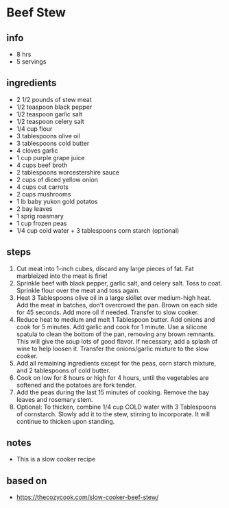 # Beef Stew  

## info  
* 8 hrs 
* 5 servings  

## ingredients
* 2 1/2 pounds of stew meat
* 1/2 teaspoon black pepper
* 1/2 teaspoon garlic salt
* 1/2 teaspoon celery salt
* 1/4 cup flour
* 3 tablespoons olive oil
* 3 tablespoons cold butter
* 4 cloves garlic
* 1 cup purple grape juice
* 4 cups beef broth
* 2 tablespoons worcestershire sauce
* 2 cups of diced yellow onion
* 4 cups cut carrots
* 2 cups mushrooms
* 1 lb baby yukon gold potatos
* 2 bay leaves
* 1 sprig roasmary
* 1 cup frozen peas
* 1/4 cup cold water + 3 tablespoons corn starch (optional)

## steps  
1. Cut meat into 1-inch cubes, discard any large pieces of fat. Fat marbleized into the meat is fine!
2. Sprinkle beef with black pepper, garlic salt, and celery salt. Toss to coat. Sprinkle flour over the meat and toss again.
3. Heat 3 Tablespoons olive oil in a large skillet over medium-high heat. Add the meat in batches, don’t overcrowd the pan. Brown on each side for 45 seconds. Add more oil if needed. Transfer to slow cooker.
4. Reduce heat to medium and melt 1 Tablespoon butter. Add onions and cook for 5 minutes. Add garlic and cook for 1 minute. Use a silicone spatula to clean the bottom of the pan, removing any brown remnants. This will give the soup lots of good flavor. If necessary, add a splash of wine to help loosen it. Transfer the onions/garlic mixture to the slow cooker.
5. Add all remaining ingredients except for the peas, corn starch mixture, and 2 tablespoons of cold butter.
6. Cook on low for 8 hours or high for 4 hours, until the vegetables are softened and the potatoes are fork tender.
7. Add the peas during the last 15 minutes of cooking. Remove the bay leaves and rosemary stem.
8. Optional: To thicken, combine 1/4 cup COLD water with 3 Tablespoons of cornstarch. Slowly add it to the stew, stirring to incorporate. It will continue to thicken upon standing.

## notes  
*  This is a slow cooker recipe

## based on  
*  https://thecozycook.com/slow-cooker-beef-stew/ 
  

